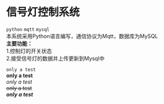 # 信号灯控制系统
``python``  ``mqtt``  ``mysql``  
本系统采用Python语言编写，通信协议为Mqtt，数据库为MySQL  
**主要功能：**  
1.控制灯的开关状态  
2.接受信号灯的数据并上传更新到Mysql中  

``only a test``  
**only a test**  
*only a test*  
~~only a test~~  
***only a test***  
